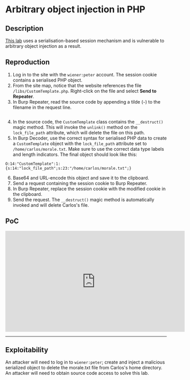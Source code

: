 # Arbitrary object injection in PHP

## Description

[This lab](https://portswigger.net/web-security/deserialization/exploiting/lab-deserialization-arbitrary-object-injection-in-php) uses a serialisation-based session mechanism and is vulnerable to arbitrary object injection as a result. 

## Reproduction

1. Log in to the site with the `wiener:peter` account. The session cookie contains a serialised PHP object.
2. From the site map, notice that the website references the file `/libs/CustomTemplate.php`. Right-click on the file and select **Send to Repeater**.
3. In Burp Repeater, read the source code by appending a tilde (`~`) to the filename in the request line.

```text

```

4. In the source code, the `CustomTemplate` class contains the `__destruct()` magic method. This will invoke the `unlink()` method on the `lock_file_path` attribute, which will delete the file on this path.
5. In Burp Decoder, use the correct syntax for serialised PHP data to create a `CustomTemplate` object with the `lock_file_path` attribute set to `/home/carlos/morale.txt`. Make sure to use the correct data type labels and length indicators. The final object should look like this:

```text
O:14:"CustomTemplate":1:{s:14:"lock_file_path";s:23:"/home/carlos/morale.txt";}
```
    
6. Base64 and URL-encode this object and save it to the clipboard.
7. Send a request containing the session cookie to Burp Repeater.
8. In Burp Repeater, replace the session cookie with the modified cookie in the clipboard.
9. Send the request. The `__destruct()` magic method is automatically invoked and will delete Carlos's file.

## PoC

<iframe title="Arbitrary object injection in PHP" src="https://tube.spdns.org/videos/embed/38cd91f2-116f-40df-aa0c-210c6da4fc0b" allowfullscreen="" sandbox="allow-same-origin allow-scripts allow-popups" width="560" height="315" frameborder="0"></iframe>

----

## Exploitability

An attacker will need to log in to `wiener:peter`; create and inject a malicious serialized object to delete the morale.txt file from Carlos's home directory. An attacker will need to obtain source code access to solve this lab. 
